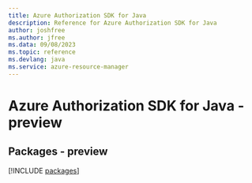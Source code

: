 ```yaml
---
title: Azure Authorization SDK for Java
description: Reference for Azure Authorization SDK for Java
author: joshfree
ms.author: jfree
ms.data: 09/08/2023
ms.topic: reference
ms.devlang: java
ms.service: azure-resource-manager
---
```

# Azure Authorization SDK for Java - preview
## Packages - preview
[!INCLUDE [packages](authorization-index.md)]